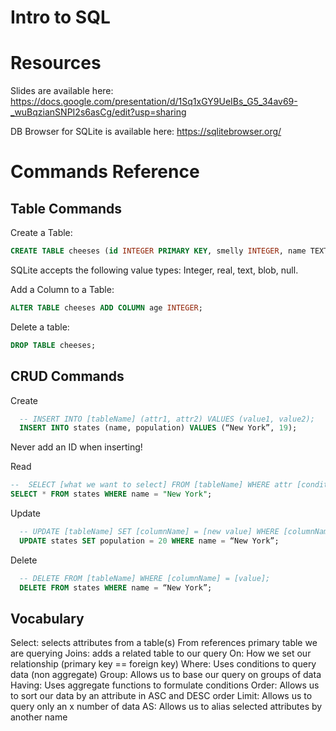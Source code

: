 # Intro to SQL

# Resources

Slides are available here: https://docs.google.com/presentation/d/1Sq1xGY9UeIBs_G5_34av69-_wuBqzianSNPI2s6asCg/edit?usp=sharing

DB Browser for SQLite is available here: https://sqlitebrowser.org/

# Commands Reference

## Table Commands

Create a Table:
```SQL
CREATE TABLE cheeses (id INTEGER PRIMARY KEY, smelly INTEGER, name TEXT);
```

SQLite accepts the following value types: Integer, real, text, blob, null.

Add a Column to a Table:
```SQL
ALTER TABLE cheeses ADD COLUMN age INTEGER;
```

Delete a table:

```SQL
DROP TABLE cheeses;
```

## CRUD Commands

Create
  ```SQL
    -- INSERT INTO [tableName] (attr1, attr2) VALUES (value1, value2);
    INSERT INTO states (name, population) VALUES (“New York”, 19);
  ```
Never add an ID when inserting!

Read
  ```SQL
  --  SELECT [what we want to select] FROM [tableName] WHERE attr [conditional] "attr_value";
  SELECT * FROM states WHERE name = "New York";
 ```
Update
```SQL
  -- UPDATE [tableName] SET [columnName] = [new value] WHERE [columnName] = [value];
  UPDATE states SET population = 20 WHERE name = “New York”;
```
Delete
```SQL
  -- DELETE FROM [tableName] WHERE [columnName] = [value];
  DELETE FROM states WHERE name = “New York”;
```

## Vocabulary

Select: selects attributes from a table(s)
From references primary table we are querying
Joins: adds a related table to our query
On: How we set our relationship (primary key == foreign key)
Where: Uses conditions to query data (non aggregate)
Group: Allows us to base our query on groups of data
Having: Uses aggregate functions to formulate conditions
Order: Allows us to sort our data by an attribute in ASC and DESC order
Limit: Allows us to query only an x number of data
AS: Allows us to alias selected attributes by another name
